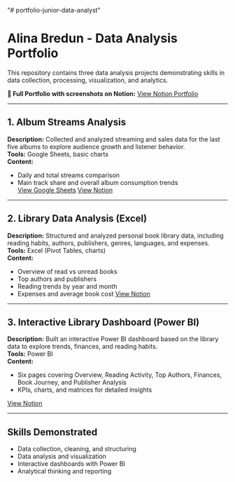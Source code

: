 "# portfolio-junior-data-analyst" 
# Alina Bredun - Data Analysis Portfolio

This repository contains three data analysis projects demonstrating skills in data collection, processing, visualization, and analytics.

**📌 Full Portfolio with screenshots on Notion:** [View Notion Portfolio](https://www.notion.so/Portfolio-27f3457c1fb48022a14dc64cb1d1c8bd?source=copy_link)

---

## 1. Album Streams Analysis
**Description:** Collected and analyzed streaming and sales data for the last five albums to explore audience growth and listener behavior.  
**Tools:** Google Sheets, basic charts  
**Content:**  
- Daily and total streams comparison    
- Main track share and overall album consumption trends  
[View Google Sheets](https://docs.google.com/spreadsheets/d/14_zicn10OcfeTqtxxzurTSQ00G9tsGQOkvcJ3Pt-UYo/edit?usp=sharing)
[View Notion](https://www.notion.so/Stray-Kids-Streaming-Analysis-25f3457c1fb480ef8f35eb4c1905af7e?source=copy_link)

---

## 2. Library Data Analysis (Excel)
**Description:** Structured and analyzed personal book library data, including reading habits, authors, publishers, genres, languages, and expenses.  
**Tools:** Excel (Pivot Tables, charts)  
**Content:**  
- Overview of read vs unread books  
- Top authors and publishers  
- Reading trends by year and month  
- Expenses and average book cost
[View Notion](https://www.notion.so/Personal-Library-Data-Analysis-Excel-27f3457c1fb480519e6ee34f645494be?source=copy_link)
---

## 3. Interactive Library Dashboard (Power BI)
**Description:** Built an interactive Power BI dashboard based on the library data to explore trends, finances, and reading habits.  
**Tools:** Power BI  
**Content:**  
- Six pages covering Overview, Reading Activity, Top Authors, Finances, Book Journey, and Publisher Analysis  
- KPIs, charts, and matrices for detailed insights

[View Notion](https://www.notion.so/Interactive-Library-Data-Dashboard-Power-BI-2843457c1fb48084bb55e9e9f35f52c0?source=copy_link)

---

## Skills Demonstrated
- Data collection, cleaning, and structuring  
- Data analysis and visualization  
- Interactive dashboards with Power BI  
- Analytical thinking and reporting  
